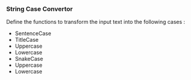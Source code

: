 ### String Case Convertor

Define the functions to transform the input text into the following cases :

- SentenceCase 
- TitleCase 
- Uppercase 
- Lowercase 
- SnakeCase 
- Uppercase 
- Lowercase